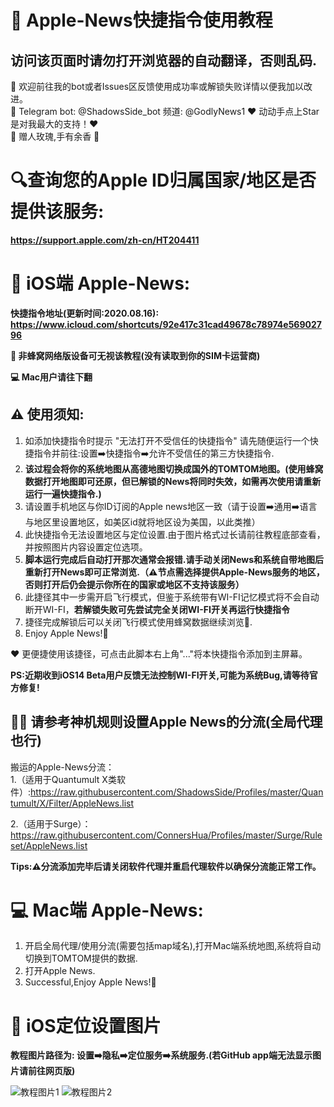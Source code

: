 # 🍎 Apple-News快捷指令使用教程 
## 访问该页面时请勿打开浏览器的自动翻译，否则乱码.

👏 欢迎前往我的bot或者Issues区反馈使用成功率或解锁失败详情以便我加以改进。  
🤖 Telegram bot:  @ShadowsSide_bot  频道: @GodlyNews1
❤️ 动动手点上Star是对我最大的支持！❤️  
🌹 赠人玫瑰,手有余香 🌹  

# 🔍查询您的Apple ID归属国家/地区是否提供该服务:
**https://support.apple.com/zh-cn/HT204411**

# 📱 iOS端 Apple-News:
**快捷指令地址(更新时间:2020.08.16):
https://www.icloud.com/shortcuts/92e417c31cad49678c78974e56902796**  

**🐝 非蜂窝网络版设备可无视该教程(没有读取到你的SIM卡运营商)**  

**💻 Mac用户请往下翻**

## ⚠️ 使用须知:  
1. 如添加快捷指令时提示 "无法打开不受信任的快捷指令" 请先随便运行一个快捷指令并前往:设置➡️快捷指令➡️允许不受信任的第三方快捷指令.  
2. **该过程会将你的系统地图从高德地图切换成国外的TOMTOM地图。(使用蜂窝数据打开地图即可还原，但已解锁的News将同时失效，如需再次使用请重新运行一遍快捷指令.)**  
3. 请设置手机地区与你ID订阅的Apple news地区一致（请于设置➡️通用➡️语言与地区里设置地区，如美区id就将地区设为美国，以此类推）  
4. 此快捷指令无法设置地区与定位设置.由于图片格式过长请前往教程底部查看，并按照图片内容设置定位选项。
5. **脚本运行完成后自动打开那次通常会报错.请手动关闭News和系统自带地图后重新打开News即可正常浏览.（⚠️节点需选择提供Apple-News服务的地区，否则打开后仍会提示你所在的国家或地区不支持该服务）**
6. 此捷径其中一步需开启飞行模式，但鉴于系统带有WI-FI记忆模式将不会自动断开WI-FI，**若解锁失败可先尝试完全关闭WI-FI开关再运行快捷指令**
7. 捷径完成解锁后可以关闭飞行模式使用蜂窝数据继续浏览🥳.
8. Enjoy Apple News!🎉  

❤️ 更便捷使用该捷径，可点击此脚本右上角"..."将本快捷指令添加到主屏幕。

**PS:近期收到iOS14 Beta用户反馈无法控制WI-FI开关,可能为系统Bug,请等待官方修复!**   

## 💁🏻‍ 请参考神机规则设置Apple News的分流(全局代理也行)  

搬运的Apple-News分流：  
1.（适用于Quantumult X类软件）:https://raw.githubusercontent.com/ShadowsSide/Profiles/master/Quantumult/X/Filter/AppleNews.list  

2.（适用于Surge）：https://raw.githubusercontent.com/ConnersHua/Profiles/master/Surge/Ruleset/AppleNews.list  

**Tips:⚠️分流添加完毕后请关闭软件代理并重启代理软件以确保分流能正常工作。**  


# 💻 Mac端 Apple-News:
1. 开启全局代理/使用分流(需要包括map域名),打开Mac端系统地图,系统将自动切换到TOMTOM提供的数据. 
2. 打开Apple News.  
3. Successful,Enjoy Apple News!🎉


# 📍 iOS定位设置图片 

**教程图片路径为: 设置➡️隐私➡️定位服务➡️系统服务.(若GitHub app端无法显示图片请前往网页版)**

![教程图片1](https://github.com/ShadowsSide/-Apple-New/blob/master/IMAGE%202020-06-02%2001:43:20.jpg)
![教程图片2](https://github.com/ShadowsSide/-Apple-New/blob/master/IMAGE%202020-06-02%2001:43:24.jpg)   
